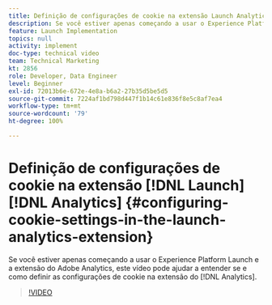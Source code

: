 ```yaml
---
title: Definição de configurações de cookie na extensão Launch Analytics
description: Se você estiver apenas começando a usar o Experience Platform Launch, e a extensão do Adobe Analytics, este vídeo pode ajudar a entender se e como definir as configurações de cookie na extensão do Analytics.
feature: Launch Implementation
topics: null
activity: implement
doc-type: technical video
team: Technical Marketing
kt: 2856
role: Developer, Data Engineer
level: Beginner
exl-id: 72013b6e-672e-4e8a-b6a2-27b35d5be5d5
source-git-commit: 7224af1bd798d447f1b14c61e836f8e5c8af7ea4
workflow-type: tm+mt
source-wordcount: '79'
ht-degree: 100%

---
```


# Definição de configurações de cookie na extensão [!DNL Launch] [!DNL Analytics] {#configuring-cookie-settings-in-the-launch-analytics-extension}

Se você estiver apenas começando a usar o Experience Platform Launch e a extensão do Adobe Analytics, este vídeo pode ajudar a entender se e como definir as configurações de cookie na extensão do [!DNL Analytics].

>[!VIDEO](https://video.tv.adobe.com/v/27212/?quality=12&learn=on)
